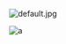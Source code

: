 ![default.jpg](https://note.youdao.com/yws/res/15000/WEBRESOURCE3a3b81f3d3d9871af8241732d62bf9e3)

![a](https://note.youdao.com/yws/public/resource/83a12de87a486dd40fdca08b898c92f2/WEBRESOURCE3a3b81f3d3d9871af8241732d62bf9e3?ynotemdtimestamp=1697966989859)
